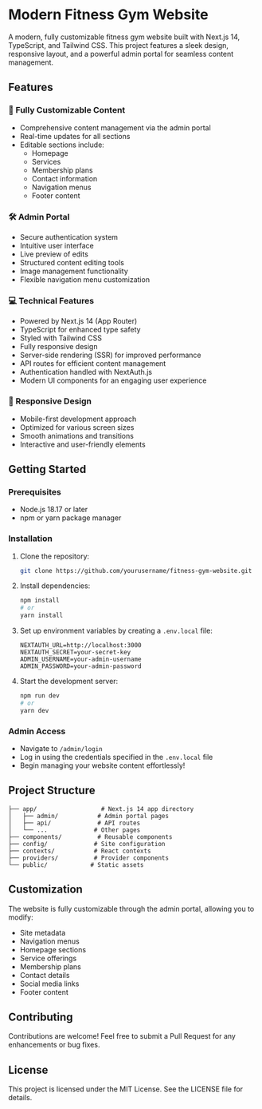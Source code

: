 # Modern Fitness Gym Website

A modern, fully customizable fitness gym website built with Next.js 14, TypeScript, and Tailwind CSS. This project features a sleek design, responsive layout, and a powerful admin portal for seamless content management.

## Features

### 🎨 Fully Customizable Content
- Comprehensive content management via the admin portal
- Real-time updates for all sections
- Editable sections include:
  - Homepage
  - Services
  - Membership plans
  - Contact information
  - Navigation menus
  - Footer content

### 🛠 Admin Portal
- Secure authentication system
- Intuitive user interface
- Live preview of edits
- Structured content editing tools
- Image management functionality
- Flexible navigation menu customization

### 💻 Technical Features
- Powered by Next.js 14 (App Router)
- TypeScript for enhanced type safety
- Styled with Tailwind CSS
- Fully responsive design
- Server-side rendering (SSR) for improved performance
- API routes for efficient content management
- Authentication handled with NextAuth.js
- Modern UI components for an engaging user experience

### 📱 Responsive Design
- Mobile-first development approach
- Optimized for various screen sizes
- Smooth animations and transitions
- Interactive and user-friendly elements

## Getting Started

### Prerequisites
- Node.js 18.17 or later
- npm or yarn package manager

### Installation

1. Clone the repository:
   ```bash
   git clone https://github.com/yourusername/fitness-gym-website.git
   ```

2. Install dependencies:
   ```bash
   npm install
   # or
   yarn install
   ```

3. Set up environment variables by creating a `.env.local` file:
   ```env
   NEXTAUTH_URL=http://localhost:3000
   NEXTAUTH_SECRET=your-secret-key
   ADMIN_USERNAME=your-admin-username
   ADMIN_PASSWORD=your-admin-password
   ```

4. Start the development server:
   ```bash
   npm run dev
   # or
   yarn dev
   ```

### Admin Access
- Navigate to `/admin/login`
- Log in using the credentials specified in the `.env.local` file
- Begin managing your website content effortlessly!

## Project Structure

```
├── app/                  # Next.js 14 app directory
│   ├── admin/           # Admin portal pages
│   ├── api/             # API routes
│   └── ...             # Other pages
├── components/          # Reusable components
├── config/             # Site configuration
├── contexts/           # React contexts
├── providers/          # Provider components
└── public/            # Static assets
```

## Customization

The website is fully customizable through the admin portal, allowing you to modify:

- Site metadata
- Navigation menus
- Homepage sections
- Service offerings
- Membership plans
- Contact details
- Social media links
- Footer content

## Contributing

Contributions are welcome! Feel free to submit a Pull Request for any enhancements or bug fixes.

## License

This project is licensed under the MIT License. See the LICENSE file for details.
